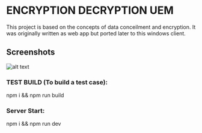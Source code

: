 # ENCRYPTION DECRYPTION UEM

This project is based on the concepts of data conceilment and encryption. It was originally written as web app but ported later to this windows client.

## Screenshots

![alt text](https://i.ibb.co/d4XkK04/Screenshot-2023-07-07-024117.jpg)


### TEST BUILD (To build a test case):

npm i && npm run build

### Server Start:

npm i && npm run dev
